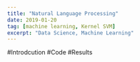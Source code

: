 ```yaml
---
title: "Natural Language Processing"
date: 2019-01-20
tag: [machine learning, Kernel SVM]
excerpt: "Data Science, Machine Learning"
---
```

#Introdcution
#Code
#Results
